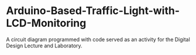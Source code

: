 # Arduino-Based-Traffic-Light-with-LCD-Monitoring
A circuit diagram programmed with code served as an activity for the Digital Design Lecture and Laboratory. 
